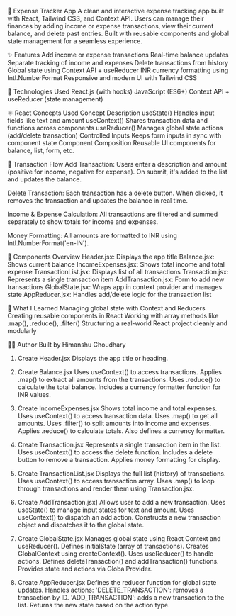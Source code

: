 💸 Expense Tracker App
A clean and interactive expense tracking app built with React, Tailwind CSS, and Context API. Users can manage their finances by adding income or expense transactions, view their current balance, and delete past entries. Built with reusable components and global state management for a seamless experience.

✨ Features
Add income or expense transactions
Real-time balance updates
Separate tracking of income and expenses
Delete transactions from history
Global state using Context API + useReducer
INR currency formatting using Intl.NumberFormat
Responsive and modern UI with Tailwind CSS

🧰 Technologies Used
React.js (with hooks)
JavaScript (ES6+)
Context API + useReducer (state management)

⚛️ React Concepts Used
Concept	Description
useState()	Handles input fields like text and amount
useContext()	Shares transaction data and functions across components
useReducer()	Manages global state actions (add/delete transaction)
Controlled Inputs	Keeps form inputs in sync with component state
Component Composition	Reusable UI components for balance, list, form, etc.

🔄 Transaction Flow
Add Transaction:
Users enter a description and amount (positive for income, negative for expense). On submit, it's added to the list and updates the balance.

Delete Transaction:
Each transaction has a delete button. When clicked, it removes the transaction and updates the balance in real time.

Income & Expense Calculation:
All transactions are filtered and summed separately to show totals for income and expenses.

Money Formatting:
All amounts are formatted to INR using Intl.NumberFormat('en-IN').

🧩 Components Overview
Header.jsx: Displays the app title
Balance.jsx: Shows current balance
IncomeExpenses.jsx: Shows total income and total expense
TransactionList.jsx: Displays list of all transactions
Transaction.jsx: Represents a single transaction item
AddTransaction.jsx: Form to add new transactions
GlobalState.jsx: Wraps app in context provider and manages state
AppReducer.jsx: Handles add/delete logic for the transaction list


🧠 What I Learned
Managing global state with Context and Reducers
Creating reusable components in React
Working with array methods like .map(), .reduce(), .filter()
Structuring a real-world React project cleanly and modularly

👨‍💻 Author
Built by Himanshu Choudhary


1. Create Header.jsx
Displays the app title or heading.

2. Create Balance.jsx
Uses useContext() to access transactions.
Applies .map() to extract all amounts from the transactions.
Uses .reduce() to calculate the total balance.
Includes a currency formatter function for INR values.

3. Create IncomeExpenses.jsx
Shows total income and total expenses.
Uses useContext() to access transaction data.
Uses .map() to get all amounts.
Uses .filter() to split amounts into income and expenses.
Applies .reduce() to calculate totals.
Also defines a currency formatter.

4. Create Transaction.jsx
Represents a single transaction item in the list.
Uses useContext() to access the delete function.
Includes a delete button to remove a transaction.
Applies money formatting for display.

5. Create TransactionList.jsx
Displays the full list (history) of transactions.
Uses useContext() to access transaction array.
Uses .map() to loop through transactions and render them using Transaction.jsx.

6. Create AddTransaction.jsx]
Allows user to add a new transaction.
Uses useState() to manage input states for text and amount.
Uses useContext() to dispatch an add action.
Constructs a new transaction object and dispatches it to the global state.

7. Create GlobalState.jsx
Manages global state using React Context and useReducer().
Defines initialState (array of transactions).
Creates GlobalContext using createContext().
Uses useReducer() to handle actions.
Defines deleteTransaction() and addTransaction() functions.
Provides state and actions via GlobalProvider.

8. Create AppReducer.jsx
Defines the reducer function for global state updates.
Handles actions:
'DELETE_TRANSACTION': removes a transaction by ID.
'ADD_TRANSACTION': adds a new transaction to the list.
Returns the new state based on the action type.